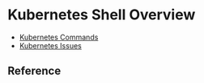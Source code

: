 # Kubernetes Shell Overview

* [Kubernetes Commands](kubernetes-command.md)
* [Kubernetes Issues](kubernetes-issue.md)

## Reference
